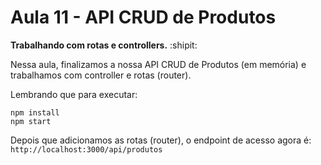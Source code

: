 # Aula 11 - API CRUD de Produtos 

**Trabalhando com rotas e controllers.** :shipit:

Nessa aula, finalizamos a nossa API CRUD de Produtos (em memória) e trabalhamos com controller e rotas (router).

Lembrando que para executar:
```
npm install
npm start
```

Depois que adicionamos as rotas (router), o endpoint de acesso agora é:
`http://localhost:3000/api/produtos`
